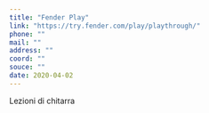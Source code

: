```yaml
---
title: "Fender Play"
link: "https://try.fender.com/play/playthrough/"
phone: ""
mail: ""
address: ""
coord: ""
souce: ""
date: 2020-04-02
---
```


Lezioni di chitarra
